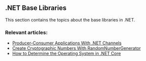 ## .NET Base Libraries

This section contains the topics about the base libraries in .NET.

### Relevant articles:
- [Producer-Consumer Applications With .NET Channels](https://code-maze.com/dotnet-producer-consumer-channels/)
- [Create Cryptographic Numbers With RandomNumberGenerator](https://code-maze.com/csharp-create-cryptographic-numbers-with-randomnumbergenerator/)
- [How to Determine the Operating System in .NET Core](https://code-maze.com/csharp-how-to-determine-the-operating-system/)
